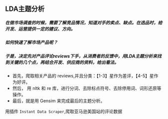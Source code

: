 ## LDA主题分析
##### 在做市场调查的时候，需要了解竞品情况，知道对手的卖点、缺点。在选品时，给开发、运营提供一定的建议、方向。
##### 如何快速了解市场产品呢？
##### 于是，决定先对产品评论reviews下手，从消费者的反馈中，用LDA主题分析来找到关键的几个点，再结合开发、供应商的资料，给出看法。
- 首先，爬取相关产品的 reviews,并且分类：【1-3】星作为差评，【4-5】星作为好评。
- 然后， 用 nltk 和 re 库，进行分词、去除标点符号、去除停用词、词形还原等操作。
- 最后，就是用 Gensim 来完成最后的主题分析。

用插件 `Instant Data Scraper`,爬取亚马逊美国站的评论数据


